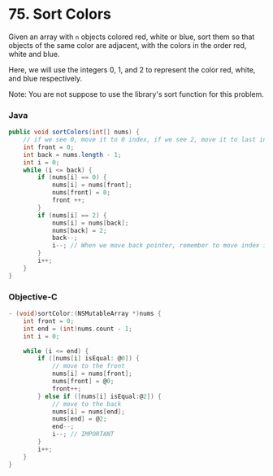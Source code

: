 # 75. Sort Colors
Given an array with `n` objects colored red, white or blue, sort them so that
objects of the same color are adjacent, with the colors in the order red, white and blue.

Here, we will use the integers 0, 1, and 2 to represent the color red, white, and blue respectively.

Note:
You are not suppose to use the library's sort function for this problem.


### Java

```java
public void sortColors(int[] nums) {
    // if we see 0, move it to 0 index, if we see 2, move it to last index
    int front = 0;
    int back = nums.length - 1;
    int i = 0;
    while (i <= back) {
        if (nums[i] == 0) {
            nums[i] = nums[front];
            nums[front] = 0;
            front ++;
        }
        if (nums[i] == 2) {
            nums[i] = nums[back];
            nums[back] = 2;
            back--;
            i--; // When we move back pointer, remember to move index i backwards by 1!
        }
        i++;
    }
}
```


### Objective-C

```objective-c
- (void)sortColor:(NSMutableArray *)nums {
    int front = 0;
    int end = (int)nums.count - 1;
    int i = 0;

    while (i <= end) {
        if ([nums[i] isEqual: @0]) {
            // move to the front
            nums[i] = nums[front];
            nums[front] = @0;
            front++;
        } else if ([nums[i] isEqual:@2]) {
            // move to the back
            nums[i] = nums[end];
            nums[end] = @2;
            end--;
            i--; // IMPORTANT
        }
        i++;
    }
}
```
